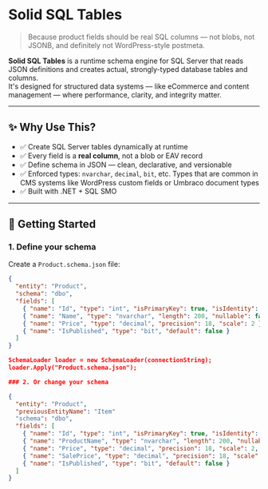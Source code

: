 # Solid SQL Tables

> Because product fields should be real SQL columns — not blobs, not JSONB, and definitely not WordPress-style postmeta.

**Solid SQL Tables** is a runtime schema engine for SQL Server that reads JSON definitions and creates actual, strongly-typed database tables and columns.  
It's designed for structured data systems — like eCommerce and content management — where performance, clarity, and integrity matter.

---

## ✨ Why Use This?

- ✅ Create SQL Server tables dynamically at runtime
- ✅ Every field is a **real column**, not a blob or EAV record
- ✅ Define schema in JSON — clean, declarative, and versionable
- ✅ Enforced types: `nvarchar`, `decimal`, `bit`, etc. Types that are common in CMS systems like WordPress custom fields or Umbraco document types
- ✅ Built with .NET + SQL SMO

---

## 🚀 Getting Started

### 1. Define your schema

Create a `Product.schema.json` file:

```json
{
  "entity": "Product",
  "schema": "dbo",
  "fields": [
    { "name": "Id", "type": "int", "isPrimaryKey": true, "isIdentity": true },
    { "name": "Name", "type": "nvarchar", "length": 200, "nullable": false },
    { "name": "Price", "type": "decimal", "precision": 18, "scale": 2 },
    { "name": "IsPublished", "type": "bit", "default": false }
  ]
}

SchemaLoader loader = new SchemaLoader(connectionString);
loader.Apply("Product.schema.json");

### 2. Or change your schema

{
  "entity": "Product",
  "previousEntityName": "Item" 
  "schema": "dbo",
  "fields": [
    { "name": "Id", "type": "int", "isPrimaryKey": true, "isIdentity": true },
    { "name": "ProductName", "type": "nvarchar", "length": 200, "nullable": false, "previousName": "Name" },
    { "name": "Price", "type": "decimal", "precision": 18, "scale": 2,  "previousName": "Current Price" },
    { "name": "SalePrice", "type": "decimal", "precision": 18, "scale": 2, "nullable": true, "delete" : true },
    { "name": "IsPublished", "type": "bit", "default": false }
  ]
}
